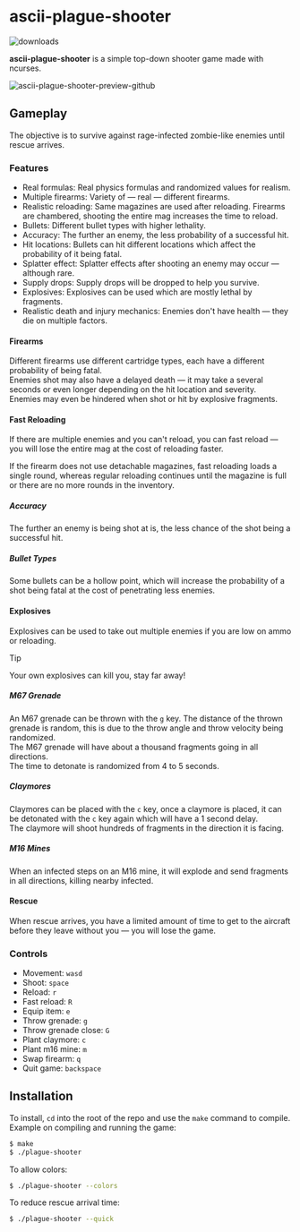 # ascii-plague-shooter
![downloads](https://img.shields.io/github/downloads/xyzpw/ascii-plague-shooter/total)

**ascii-plague-shooter** is a simple top-down shooter game made with ncurses.<br>

![ascii-plague-shooter-preview-github](https://github.com/user-attachments/assets/4598c582-620b-4bfb-9fe7-5a88e28c47fa)

## Gameplay
The objective is to survive against rage-infected zombie-like enemies
 until rescue arrives.<br>

### Features
- Real formulas: Real physics formulas and randomized values for realism.
- Multiple firearms: Variety of &#8212; real &#8212; different firearms.
- Realistic reloading: Same magazines are used after reloading. Firearms
 are chambered, shooting the entire mag increases the time to reload.
- Bullets: Different bullet types with higher lethality.
- Accuracy: The further an enemy, the less probability of a successful hit.
- Hit locations: Bullets can hit different locations which affect the
 probability of it being fatal.
- Splatter effect: Splatter effects after shooting an enemy may occur &#8212;
 although rare.
- Supply drops: Supply drops will be dropped to help you survive.
- Explosives: Explosives can be used which are mostly lethal by fragments.
- Realistic death and injury mechanics: Enemies don't have health &#8212;
 they die on multiple factors.

#### Firearms
Different firearms use different cartridge types, each have a different
 probability of being fatal.<br>
Enemies shot may also have a delayed death &#8212; it may take a several
 seconds or even longer depending on the hit location and severity.<br>
Enemies may even be hindered when shot or hit by explosive fragments.
#### Fast Reloading
If there are multiple enemies and you can't reload, you can fast reload &#8212;
 you will lose the entire mag at the cost of reloading faster.

If the firearm does not use detachable magazines, fast reloading loads a single
 round, whereas regular reloading continues until the magazine is full or there
 are no more rounds in the inventory.

##### Accuracy
The further an enemy is being shot at is, the less chance of the shot being
 a successful hit.
##### Bullet Types
Some bullets can be a hollow point, which will increase the probability of
 a shot being fatal at the cost of penetrating less enemies.

#### Explosives
Explosives can be used to take out multiple enemies if you are low on ammo
 or reloading.
> [!TIP]
> Your own explosives can kill you, stay far away!
##### M67 Grenade
An M67 grenade can be thrown with the `g` key. The distance of the thrown
 grenade is random, this is due to the throw angle and throw velocity being
 randomized.<br>
The M67 grenade will have about a thousand fragments going in all
 directions.<br>
The time to detonate is randomized from 4 to 5 seconds.
##### Claymores
Claymores can be placed with the `c` key, once a claymore is placed, it can
 be detonated with the `c` key again which will have a 1 second delay.<br>
The claymore will shoot hundreds of fragments in the direction it is facing.

##### M16 Mines
When an infected steps on an M16 mine, it will explode and send fragments in
all directions, killing nearby infected.

#### Rescue
When rescue arrives, you have a limited amount of time to get to the aircraft
 before they leave without you &#8212; you will lose the game.

### Controls
- Movement: `wasd`
- Shoot: `space`
- Reload: `r`
- Fast reload: `R`
- Equip item: `e`
- Throw grenade: `g`
- Throw grenade close: `G`
- Plant claymore: `c`
- Plant m16 mine: `m`
- Swap firearm: `q`
- Quit game: `backspace`

## Installation
To install, `cd` into the root of the repo and use the `make` command to
 compile.<br>
Example on compiling and running the game:
```bash
$ make
$ ./plague-shooter
```

To allow colors:
```bash
$ ./plague-shooter --colors
```

To reduce rescue arrival time:
```bash
$ ./plague-shooter --quick
```
